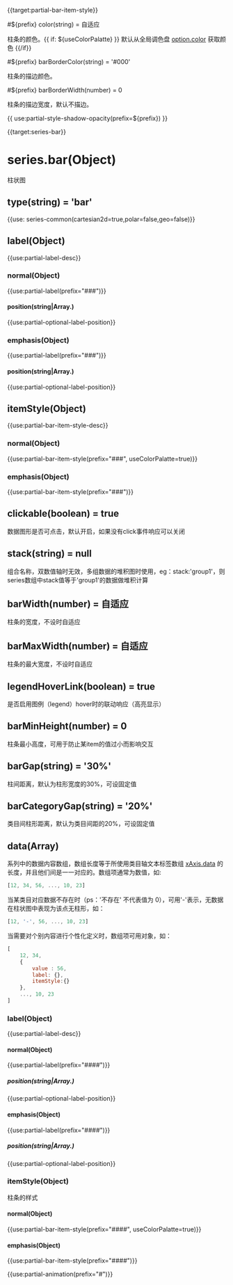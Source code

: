 {{target:partial-bar-item-style}}

#${prefix} color(string) = 自适应

柱条的颜色。{{ if: ${useColorPalatte} }} 默认从全局调色盘 [option.color](~color) 获取颜色 {{/if}}

#${prefix} barBorderColor(string) = '#000'

柱条的描边颜色。

#${prefix} barBorderWidth(number) = 0

柱条的描边宽度，默认不描边。

{{ use:partial-style-shadow-opacity(prefix=${prefix}) }}



{{target:series-bar}}

# series.bar(Object)

柱状图

## type(string) = 'bar'

{{use: series-common(cartesian2d=true,polar=false,geo=false)}}

## label(Object)
{{use:partial-label-desc}}
### normal(Object)
{{use:partial-label(prefix="###")}}
#### position(string|Array.<string>)
{{use:partial-optional-label-position}}
### emphasis(Object)
{{use:partial-label(prefix="###")}}
#### position(string|Array.<string>)
{{use:partial-optional-label-position}}

## itemStyle(Object)
{{use:partial-bar-item-style-desc}}
### normal(Object)
{{use:partial-bar-item-style(prefix="###", useColorPalatte=true)}}
### emphasis(Object)
{{use:partial-bar-item-style(prefix="###")}}

## clickable(boolean) = true
数据图形是否可点击，默认开启，如果没有click事件响应可以关闭

## stack(string) = null
组合名称，双数值轴时无效，多组数据的堆积图时使用，eg：stack:'group1'，则series数组中stack值等于'group1'的数据做堆积计算

## barWidth(number) = 自适应
柱条的宽度，不设时自适应

## barMaxWidth(number) = 自适应
柱条的最大宽度，不设时自适应

## legendHoverLink(boolean) = true
是否启用图例（legend）hover时的联动响应（高亮显示）

## barMinHeight(number) = 0
柱条最小高度，可用于防止某item的值过小而影响交互

## barGap(string) = '30%'
柱间距离，默认为柱形宽度的30%，可设固定值

## barCategoryGap(string) = '20%'
类目间柱形距离，默认为类目间距的20%，可设固定值

## data(Array)

系列中的数据内容数组，数组长度等于所使用类目轴文本标签数组 [xAxis.data](~xAxis.data) 的长度，并且他们间是一一对应的。数组项通常为数值，如:

```js
[12, 34, 56, ..., 10, 23]
```

当某类目对应数据不存在时（ps：'不存在' 不代表值为 0），可用'-'表示，无数据在柱状图中表现为该点无柱形，如：

```js
[12, '-', 56, ..., 10, 23]
```

当需要对个别内容进行个性化定义时，数组项可用对象，如：
```js
[
    12, 34,
    {
        value : 56,
        label: {},
        itemStyle:{}
    },
    ..., 10, 23
]
```

### label(Object)
{{use:partial-label-desc}}
#### normal(Object)
{{use:partial-label(prefix="####")}}
##### position(string|Array.<string>)
{{use:partial-optional-label-position}}
#### emphasis(Object)
{{use:partial-label(prefix="####")}}
##### position(string|Array.<string>)
{{use:partial-optional-label-position}}

### itemStyle(Object)

柱条的样式

#### normal(Object)
{{use:partial-bar-item-style(prefix="####", useColorPalatte=true)}}
#### emphasis(Object)
{{use:partial-bar-item-style(prefix="####")}}



{{use:partial-animation(prefix="#")}}
